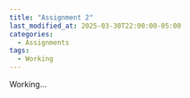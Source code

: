 ```yaml
---
title: "Assignment 2"
last_modified_at: 2025-03-30T22:00:00-05:00
categories:
  - Assignments
tags:
  - Working
---
```


Working...
